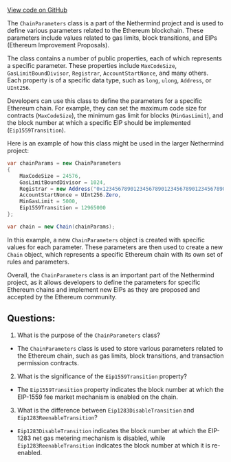 [View code on GitHub](https://github.com/nethermindeth/nethermind/Nethermind.Specs/ChainSpecStyle/ChainParameters.cs)

The `ChainParameters` class is a part of the Nethermind project and is used to define various parameters related to the Ethereum blockchain. These parameters include values related to gas limits, block transitions, and EIPs (Ethereum Improvement Proposals).

The class contains a number of public properties, each of which represents a specific parameter. These properties include `MaxCodeSize`, `GasLimitBoundDivisor`, `Registrar`, `AccountStartNonce`, and many others. Each property is of a specific data type, such as `long`, `ulong`, `Address`, or `UInt256`.

Developers can use this class to define the parameters for a specific Ethereum chain. For example, they can set the maximum code size for contracts (`MaxCodeSize`), the minimum gas limit for blocks (`MinGasLimit`), and the block number at which a specific EIP should be implemented (`Eip1559Transition`).

Here is an example of how this class might be used in the larger Nethermind project:

```csharp
var chainParams = new ChainParameters
{
    MaxCodeSize = 24576,
    GasLimitBoundDivisor = 1024,
    Registrar = new Address("0x1234567890123456789012345678901234567890"),
    AccountStartNonce = UInt256.Zero,
    MinGasLimit = 5000,
    Eip1559Transition = 12965000
};

var chain = new Chain(chainParams);
```

In this example, a new `ChainParameters` object is created with specific values for each parameter. These parameters are then used to create a new `Chain` object, which represents a specific Ethereum chain with its own set of rules and parameters.

Overall, the `ChainParameters` class is an important part of the Nethermind project, as it allows developers to define the parameters for specific Ethereum chains and implement new EIPs as they are proposed and accepted by the Ethereum community.
## Questions: 
 1. What is the purpose of the `ChainParameters` class?
- The `ChainParameters` class is used to store various parameters related to the Ethereum chain, such as gas limits, block transitions, and transaction permission contracts.

2. What is the significance of the `Eip1559Transition` property?
- The `Eip1559Transition` property indicates the block number at which the EIP-1559 fee market mechanism is enabled on the chain.

3. What is the difference between `Eip1283DisableTransition` and `Eip1283ReenableTransition`?
- `Eip1283DisableTransition` indicates the block number at which the EIP-1283 net gas metering mechanism is disabled, while `Eip1283ReenableTransition` indicates the block number at which it is re-enabled.